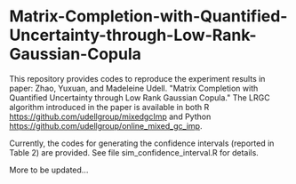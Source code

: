 # Matrix-Completion-with-Quantified-Uncertainty-through-Low-Rank-Gaussian-Copula

This repository provides codes to reproduce the experiment results in paper: Zhao, Yuxuan, and Madeleine Udell. "Matrix Completion with Quantified Uncertainty through Low Rank Gaussian Copula." The LRGC algorithm introduced in the paper is available in both R https://github.com/udellgroup/mixedgcImp and Python https://github.com/udellgroup/online_mixed_gc_imp.

Currently, the codes for generating the confidence intervals (reported in Table 2) are provided. See file sim_confidence_interval.R for details.

More to be updated...
